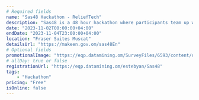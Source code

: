 ```yaml
---
# Required fields
name: "Sas48 Hackathon - ReliefTech"
description: "Sas48 is a 48 hour hackathon where participants team up with like-minded participants who are passionate about making a positive impact"
date: "2023-11-02T00:00:00+04:00"
endDate: "2023-11-04T23:00:00+04:00"
location: "Fraser Suites Muscat"
detailsUrl: "https://makeen.gov.om/sas48En"
# Optional fields
promotionalImage: "https://eqp.datamining.om/SurveyFiles/6593/content/upload/SAS.png"
# allDay: true or false
registrationUrl: "https://eqp.datamining.om/estebyan/Sas48"
tags:
    - "Hackathon"
pricing: "Free"
isOnline: false
---
```

